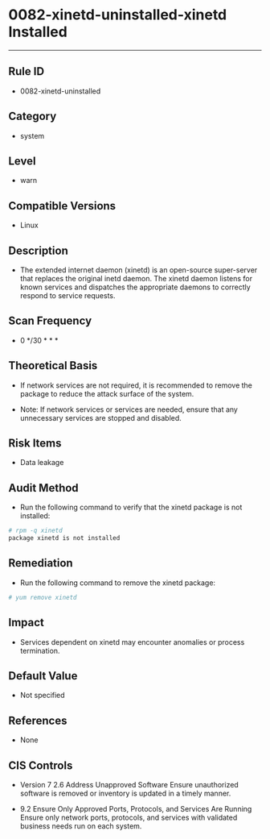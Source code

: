 # 0082-xinetd-uninstalled-xinetd Installed

---

## Rule ID

- 0082-xinetd-uninstalled


## Category

- system


## Level

- warn


## Compatible Versions

- Linux


## Description

- The extended internet daemon (xinetd) is an open-source super-server that replaces the original inetd daemon. The xinetd daemon listens for known services and dispatches the appropriate daemons to correctly respond to service requests.


## Scan Frequency

- 0 */30 * * *


## Theoretical Basis

- If network services are not required, it is recommended to remove the package to reduce the attack surface of the system.

- Note: If network services or services are needed, ensure that any unnecessary services are stopped and disabled.


## Risk Items

- Data leakage


## Audit Method

- Run the following command to verify that the xinetd package is not installed:
```bash
# rpm -q xinetd
package xinetd is not installed
```


## Remediation

- Run the following command to remove the xinetd package:
```bash
# yum remove xinetd
```


## Impact

- Services dependent on xinetd may encounter anomalies or process termination.


## Default Value

- Not specified


## References

- None


## CIS Controls

- Version 7
    2.6 Address Unapproved Software
    Ensure unauthorized software is removed or inventory is updated in a timely manner.

- 9.2 Ensure Only Approved Ports, Protocols, and Services Are Running
    Ensure only network ports, protocols, and services with validated business needs run on each system.